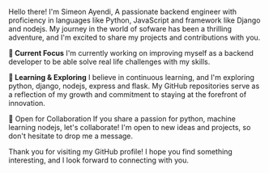 Hello there! I'm Simeon Ayendi, A passionate backend engineer with proficiency in languages like Python, JavaScript and framework like Django and nodejs.
My journey in the world of sofware has been a thrilling adventure, and I'm excited to share my projects and contributions with you.

**🔭 Current Focus**
I'm currently working on improving myself as a backend developer to be able solve real life challenges with my skills.

**🌱 Learning & Exploring**
I believe in continuous learning, and I'm  exploring python, django, nodejs, express and flask. My GitHub repositories serve as a reflection of my growth and commitment to staying at the forefront of innovation.

🤝 Open for Collaboration
If you share a passion for python, machine learning nodejs, let's collaborate! I'm open to new ideas and projects, so don't hesitate to drop me a message.

Thank you for visiting my GitHub profile! I hope you find something interesting, and I look forward to connecting with you.